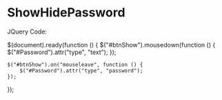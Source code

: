 # ShowHidePassword

JQuery Code:

$(document).ready(function () {
    $("#btnShow").mousedown(function () {
        $("#Password").attr("type", "text");
    });

    $("#btnShow").on("mouseleave", function () {
        $("#Password").attr("type", "password");
    });
});

